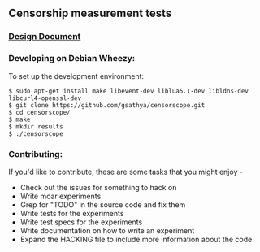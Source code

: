 ## Censorship measurement tests

### [Design Document](https://github.com/projectbismark/censorscope/wiki/Design-spec)

### Developing on Debian Wheezy:

To set up the development environment:

    $ sudo apt-get install make libevent-dev liblua5.1-dev libldns-dev libcurl4-openssl-dev
    $ git clone https://github.com/gsathya/censorscope.git
    $ cd censorscope/
    $ make
    $ mkdir results
    $ ./censorscope

### Contributing:

If you'd like to contribute, these are some tasks that you might enjoy -
- Check out the issues for something to hack on
- Write moar experiments
- Grep for "TODO" in the source code and fix them
- Write tests for the experiments
- Write test specs for the experiments
- Write documentation on how to write an experiment
- Expand the HACKING file to include more information about the code
